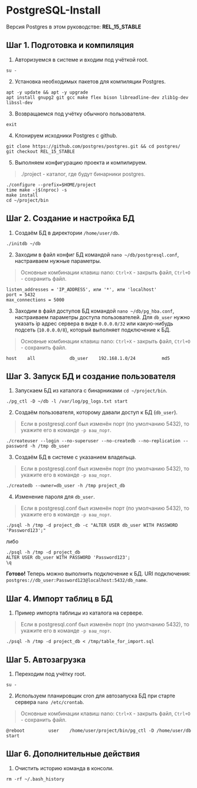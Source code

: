 # PostgreSQL-Install
Версия Postgres в этом руководстве: **REL_15_STABLE**

## Шаг 1. Подготовка и компиляция
1. Авторизуемся в системе и входим под учёткой root.
```
su -
```

2. Установка необходимых пакетов для компиляции Postgres.
```
apt -y update && apt -y upgrade
apt install gnupg2 git gcc make flex bison libreadline-dev zlib1g-dev libssl-dev
```

3. Возвращаемся под учётку обычного пользователя.
```
exit
```

4. Клонируем исходники Postgres с github.
```
git clone https://github.com/postgres/postgres.git && cd postgres/
git checkout REL_15_STABLE
```

5. Выполняем конфигурацию проекта и компилируем.
> ./project - каталог, где будут бинарники postgres.
```
./configure --prefix=$HOME/project
time make -j$(nproc) -s
make install
cd ~/project/bin
```

## Шаг 2. Создание и настройка БД

1. Создаём БД в директории `/home/user/db`.
```
./initdb ~/db
```

2. Заходим в файл конфиг БД командой `nano ~/db/postgresql.conf`, настраиваем нужные параметры.
> Основные комбинации клавиш nano: `Ctrl+X` - закрыть файл, `Ctrl+O` - сохранить файл.
```
listen_addresses = 'IP_ADDRESS', или '*', или 'localhost'
port = 5432
max_connections = 5000
```

3. Заходим в файл доступов БД командой `nano ~/db/pg_hba.conf`, настраиваем параметры доступа пользователей.
Для `db_user` нужно указать ip адрес сервера в виде `0.0.0.0/32` или какую-нибудь подсеть (`10.0.0.0/8`), который выполняет подключение к БД.
> Основные комбинации клавиш nano: `Ctrl+X` - закрыть файл, `Ctrl+O` - сохранить файл.
```
host    all             db_user    192.168.1.0/24          md5
```

## Шаг 3. Запуск БД и создание пользователя

1. Запускаем БД из каталога с бинарниками `cd ~/project/bin`.
```
./pg_ctl -D ~/db -l /var/log/pg_logs.txt start
```

2. Создаём пользователя, которому давали доступ к БД (`db_user`).
> Если в postgresql.conf был изменён порт (по умолчанию 5432), то укажите его в команде `-p ваш_порт`.
```
./createuser --login --no-superuser --no-createdb --no-replication --password -h /tmp db_user
```

3. Создаём БД в системе с указанием владельца.
> Если в postgresql.conf был изменён порт (по умолчанию 5432), то укажите его в команде `-p ваш_порт`.
```
./createdb --owner=db_user -h /tmp project_db
```

4. Изменение пароля для `db_user`.
> Если в postgresql.conf был изменён порт (по умолчанию 5432), то укажите его в команде `-p ваш_порт`.
```
./psql -h /tmp -d project_db -c "ALTER USER db_user WITH PASSWORD 'Password123';"
```
либо
```
./psql -h /tmp -d project_db
ALTER USER db_user WITH PASSWORD 'Password123';
\q
```

**Готово!** Теперь можно выполнить подключение к БД.
URI подключения: `postgres://db_user:Password123@localhost:5432/db_name`.

## Шаг 4. Импорт таблиц в БД
1. Пример импорта таблицы из каталога на сервере.
> Если в postgresql.conf был изменён порт (по умолчанию 5432), то укажите его в команде `-p ваш_порт`.
```
./psql -h /tmp -d project_db < /tmp/table_for_import.sql
```

## Шаг 5. Автозагрузка
1. Переходим под учётку root.
```
su -
```

2. Используем планировщик cron для автозапуска БД при старте сервера `nano /etc/crontab`.
> Основные комбинации клавиш nano: `Ctrl+X` - закрыть файл, `Ctrl+O` - сохранить файл.
```
@reboot         user    /home/user/project/bin/pg_ctl -D /home/user/db start
```

## Шаг 6. Дополнительные действия
1. Очистить историю команда в консоли.
```
rm -rf ~/.bash_history
```
